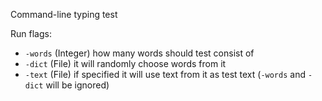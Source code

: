 Command-line typing test

Run flags:
- `-words` (Integer) how many words should test consist of
- `-dict` (File) it will randomly choose words from it
- `-text` (File) if specified it will use text from it as test text (`-words` and `-dict` will be ignored)
